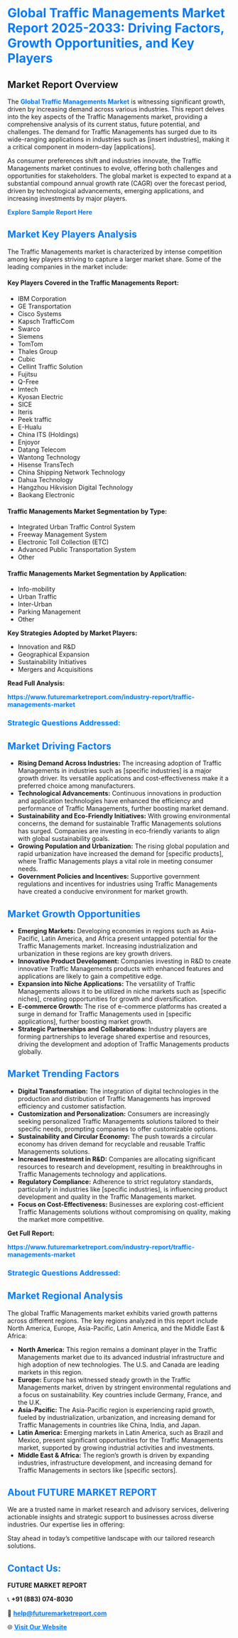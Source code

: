 <h1 style="color: #007BFF;">Global Traffic Managements Market Report 2025-2033: Driving Factors, Growth Opportunities, and Key Players</h1>

<section id="overview">
<h2>Market Report Overview</h2>
<p>The <a href="https://www.futuremarketreport.com/industry-report/traffic-managements-market" style="color: #007BFF; text-decoration: none;"><strong>Global Traffic Managements Market</strong></a> is witnessing significant growth, driven by increasing demand across various industries. This report delves into the key aspects of the Traffic Managements market, providing a comprehensive analysis of its current status, future potential, and challenges. The demand for Traffic Managements has surged due to its wide-ranging applications in industries such as [insert industries], making it a critical component in modern-day [applications].</p>
<p>As consumer preferences shift and industries innovate, the Traffic Managements market continues to evolve, offering both challenges and opportunities for stakeholders. The global market is expected to expand at a substantial compound annual growth rate (CAGR) over the forecast period, driven by technological advancements, emerging applications, and increasing investments by major players.</p>
</section>

<section id="overview">
<p><a href="https://www.futuremarketreport.com/request-sample/reportId=106405" style="color: #007BFF; text-decoration: none;"><strong>Explore Sample Report Here</strong></a></p>
</section>

<section id="key-players">
<h2 style="color: #007BFF;">Market Key Players Analysis</h2>
<p>The Traffic Managements market is characterized by intense competition among key players striving to capture a larger market share. Some of the leading companies in the market include:</p>
<h4>Key Players Covered in the Traffic Managements Report:</h4>
<ul><li>IBM Corporation</li><li>GE Transportation</li><li>Cisco Systems</li><li>Kapsch TrafficCom</li><li>Swarco</li><li>Siemens</li><li>TomTom</li><li>Thales Group</li><li>Cubic</li><li>Cellint Traffic Solution</li><li>Fujitsu</li><li>Q-Free</li><li>Imtech</li><li>Kyosan Electric</li><li>SICE</li><li>Iteris</li><li>Peek traffic</li><li>E-Hualu</li><li>China ITS (Holdings)</li><li>Enjoyor</li><li>Datang Telecom</li><li>Wantong Technology</li><li>Hisense TransTech</li><li>China Shipping Network Technology</li><li>Dahua Technology</li><li>Hangzhou Hikvision Digital Technology</li><li>Baokang Electronic</li></ul>
<h4>Traffic Managements Market Segmentation by Type:</h4>
<ul><li>Integrated Urban Traffic Control System</li><li>Freeway Management System</li><li>Electronic Toll Collection (ETC)</li><li>Advanced Public Transportation System</li><li>Other</li></ul>

<h4>Traffic Managements Market Segmentation by Application:</h4>
<ul><li>Info-mobility</li><li>Urban Traffic</li><li>Inter-Urban</li><li>Parking Management</li><li>Other</li></ul>
<p><strong>Key Strategies Adopted by Market Players:</strong></p>
<ul>
<li>Innovation and R&D</li>
<li>Geographical Expansion</li>
<li>Sustainability Initiatives</li>
<li>Mergers and Acquisitions</li>
</ul>
</section>

<section>
<p><strong>Read Full Analysis: </strong></p><a href="https://www.futuremarketreport.com/industry-report/traffic-managements-market" style="color: #007BFF; text-decoration: none;"><strong>https://www.futuremarketreport.com/industry-report/traffic-managements-market</strong></a>
<h3 style="color: #007BFF;">Strategic Questions Addressed:</h3>
</section>

<section id="driving-factors">
<h2 style="color: #007BFF;">Market Driving Factors</h2>
<ul>
<li><strong>Rising Demand Across Industries:</strong> The increasing adoption of Traffic Managements in industries such as [specific industries] is a major growth driver. Its versatile applications and cost-effectiveness make it a preferred choice among manufacturers.</li>
<li><strong>Technological Advancements:</strong> Continuous innovations in production and application technologies have enhanced the efficiency and performance of Traffic Managements, further boosting market demand.</li>
<li><strong>Sustainability and Eco-Friendly Initiatives:</strong> With growing environmental concerns, the demand for sustainable Traffic Managements solutions has surged. Companies are investing in eco-friendly variants to align with global sustainability goals.</li>
<li><strong>Growing Population and Urbanization:</strong> The rising global population and rapid urbanization have increased the demand for [specific products], where Traffic Managements plays a vital role in meeting consumer needs.</li>
<li><strong>Government Policies and Incentives:</strong> Supportive government regulations and incentives for industries using Traffic Managements have created a conducive environment for market growth.</li>
</ul>
</section>

<section id="growth-opportunities">
<h2 style="color: #007BFF;">Market Growth Opportunities</h2>
<ul>
<li><strong>Emerging Markets:</strong> Developing economies in regions such as Asia-Pacific, Latin America, and Africa present untapped potential for the Traffic Managements market. Increasing industrialization and urbanization in these regions are key growth drivers.</li>
<li><strong>Innovative Product Development:</strong> Companies investing in R&D to create innovative Traffic Managements products with enhanced features and applications are likely to gain a competitive edge.</li>
<li><strong>Expansion into Niche Applications:</strong> The versatility of Traffic Managements allows it to be utilized in niche markets such as [specific niches], creating opportunities for growth and diversification.</li>
<li><strong>E-commerce Growth:</strong> The rise of e-commerce platforms has created a surge in demand for Traffic Managements used in [specific applications], further boosting market growth.</li>
<li><strong>Strategic Partnerships and Collaborations:</strong> Industry players are forming partnerships to leverage shared expertise and resources, driving the development and adoption of Traffic Managements products globally.</li>
</ul>
</section>

<section id="trending-factors">
<h2 style="color: #007BFF;">Market Trending Factors</h2>
<ul>
<li><strong>Digital Transformation:</strong> The integration of digital technologies in the production and distribution of Traffic Managements has improved efficiency and customer satisfaction.</li>
<li><strong>Customization and Personalization:</strong> Consumers are increasingly seeking personalized Traffic Managements solutions tailored to their specific needs, prompting companies to offer customizable options.</li>
<li><strong>Sustainability and Circular Economy:</strong> The push towards a circular economy has driven demand for recyclable and reusable Traffic Managements solutions.</li>
<li><strong>Increased Investment in R&D:</strong> Companies are allocating significant resources to research and development, resulting in breakthroughs in Traffic Managements technology and applications.</li>
<li><strong>Regulatory Compliance:</strong> Adherence to strict regulatory standards, particularly in industries like [specific industries], is influencing product development and quality in the Traffic Managements market.</li>
<li><strong>Focus on Cost-Effectiveness:</strong> Businesses are exploring cost-efficient Traffic Managements solutions without compromising on quality, making the market more competitive.</li>
</ul>
</section>

<section>
<p><strong>Get Full Report: </strong></p><a href="https://www.futuremarketreport.com/industry-report/traffic-managements-market" style="color: #007BFF; text-decoration: none;"><strong>https://www.futuremarketreport.com/industry-report/traffic-managements-market</strong></a>
<h3 style="color: #007BFF;">Strategic Questions Addressed:</h3>
</section>


<section id="regional-analysis">
<h2 style="color: #007BFF;">Market Regional Analysis</h2>
<p>The global Traffic Managements market exhibits varied growth patterns across different regions. The key regions analyzed in this report include North America, Europe, Asia-Pacific, Latin America, and the Middle East & Africa:</p>
<ul>
<li><strong>North America:</strong> This region remains a dominant player in the Traffic Managements market due to its advanced industrial infrastructure and high adoption of new technologies. The U.S. and Canada are leading markets in this region.</li>
<li><strong>Europe:</strong> Europe has witnessed steady growth in the Traffic Managements market, driven by stringent environmental regulations and a focus on sustainability. Key countries include Germany, France, and the U.K.</li>
<li><strong>Asia-Pacific:</strong> The Asia-Pacific region is experiencing rapid growth, fueled by industrialization, urbanization, and increasing demand for Traffic Managements in countries like China, India, and Japan.</li>
<li><strong>Latin America:</strong> Emerging markets in Latin America, such as Brazil and Mexico, present significant opportunities for the Traffic Managements market, supported by growing industrial activities and investments.</li>
<li><strong>Middle East & Africa:</strong> The region’s growth is driven by expanding industries, infrastructure development, and increasing demand for Traffic Managements in sectors like [specific sectors].</li>
</ul>
</section>

<footer>
<h2 style="color: #007BFF;">About FUTURE MARKET REPORT</h2>
<p>We are a trusted name in market research and advisory services, delivering actionable insights and strategic support to businesses across diverse industries. Our expertise lies in offering:</p>

<p>Stay ahead in today’s competitive landscape with our tailored research solutions.</p>

<h2 style="color: #007BFF;">Contact Us:</h2>
<p><strong>FUTURE MARKET REPORT</strong></p>
<p>📞 <strong>+91 (883) 074-8030</strong></p>
<p>📧 <strong><a href="mailto:help@futuremarketreport.com" style="color: #007BFF;">help@futuremarketreport.com</a></strong></p>
<p>🌐 <strong><a href="https://www.futuremarketreport.com/" style="color: #007BFF;">Visit Our Website</a></strong></p>
</footer>